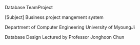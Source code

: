 Database TeamProject

[Subject] Business project mangement system

Department of Computer Engineering University of MyoungJi 

Database Design Lectured by Professor Jonghoon Chun 


